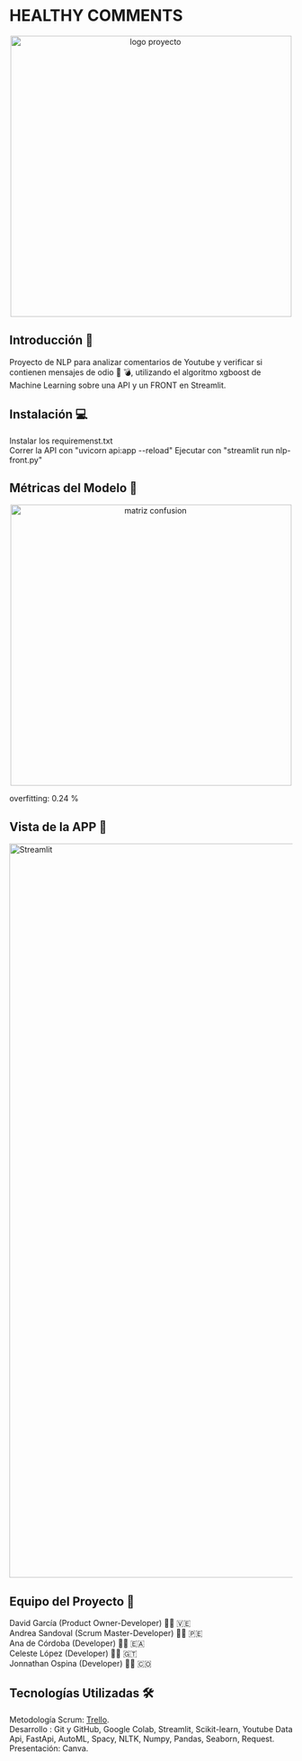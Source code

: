 # HEALTHY COMMENTS

<center>
	 <img src="https://user-images.githubusercontent.com/97572313/207034036-317dd14a-0c5d-4fd6-993d-9bf6a0c07afa.png" alt="logo proyecto" height=”500”       width=500” style= "text-align: center"> 
   
</center>

## Introducción 🔮

Proyecto de NLP para analizar comentarios de Youtube y verificar si contienen mensajes de odio 📡 💣, utilizando el algoritmo xgboost de Machine Learning sobre una API y un FRONT en Streamlit.

## Instalación  💻 
Instalar los requiremenst.txt  
Correr la API con "uvicorn api:app --reload"
Ejecutar con "streamlit run nlp-front.py"   

## Métricas del Modelo 👾

<center>
	 <img src="https://user-images.githubusercontent.com/97572313/207034320-a3d3f0d9-a55f-43c9-9741-15b61a044f79.png" alt="matriz confusion" height=”500”       width=500”>
</center>

overfitting: 0.24 %

## Vista de la APP 📲

<img width="1306" alt="Streamlit" src="https://user-images.githubusercontent.com/97572313/207042098-29eec8e1-9fcc-4a3d-8b2c-74cd847d639f.png">

## Equipo del Proyecto 🤖

David García (Product Owner-Developer) 👨‍💻 🇻🇪  
Andrea Sandoval (Scrum Master-Developer) 👩‍💻 🇵🇪  
Ana de Córdoba (Developer) 👩‍💻 🇪🇦  
Celeste López (Developer) 👩‍💻 🇬🇹  
Jonnathan Ospina (Developer) 👨‍💻 🇨🇴  


## Tecnologías Utilizadas 🛠

  Metodología Scrum: <a href="https://discord.com/channels/1045324348984148008/1045324348984148011/1051830796144619520"> Trello</a>.  
Desarrollo : Git y GitHub, Google Colab, Streamlit, Scikit-learn, Youtube Data Api, FastApi, AutoML, Spacy, NLTK, Numpy, Pandas, Seaborn, Request.  
Presentación: Canva.  

